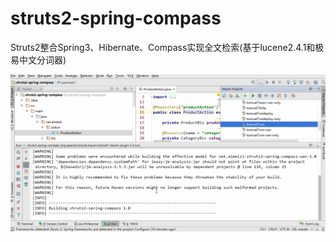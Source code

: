 # struts2-spring-compass

Struts2整合Spring3、Hibernate、Compass实现全文检索(基于lucene2.4.1和极易中文分词器)

![](Screenshots/readme.gif)
